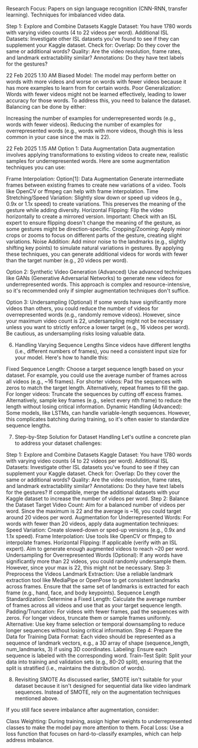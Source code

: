 Research Focus:
Papers on sign language recognition (CNN-RNN, transfer learning).
Techniques for imbalanced video data.

Step 1: Explore and Combine Datasets
Kaggle Dataset: You have 1780 words with varying video counts (4 to 22 videos per word).
Additional ISL Datasets:
Investigate other ISL datasets you've found to see if they can supplement your Kaggle dataset.
Check for:
Overlap: Do they cover the same or additional words?
Quality: Are the video resolution, frame rates, and landmark extractability similar?
Annotations: Do they have text labels for the gestures? 


22 Feb 2025 1.10 AM
Biased Model: The model may perform better on words with more videos and worse on words with fewer videos because it has more examples to learn from for certain words.
Poor Generalization: Words with fewer videos might not be learned effectively, leading to lower accuracy for those words.
To address this, you need to balance the dataset. Balancing can be done by either:

Increasing the number of examples for underrepresented words (e.g., words with fewer videos).
Reducing the number of examples for overrepresented words (e.g., words with more videos, though this is less common in your case since the max is 22).

22 Feb 2025 1.15 AM
Option 1: Data Augmentation
Data augmentation involves applying transformations to existing videos to create new, realistic samples for underrepresented words. Here are some augmentation techniques you can use:

Frame Interpolation:
Option[1]: Data Augmentation
Generate intermediate frames between existing frames to create new variations of a video.
Tools like OpenCV or ffmpeg can help with frame interpolation.
Time Stretching/Speed Variation:
Slightly slow down or speed up videos (e.g., 0.9x or 1.1x speed) to create variations.
This preserves the meaning of the gesture while adding diversity.
Horizontal Flipping:
Flip the video horizontally to create a mirrored version.
Important: Check with an ISL expert to ensure flipping doesn't change the meaning of the gesture, as some gestures might be direction-specific.
Cropping/Zooming:
Apply minor crops or zooms to focus on different parts of the gesture, creating slight variations.
Noise Addition:
Add minor noise to the landmarks (e.g., slightly shifting key points) to simulate natural variations in gestures.
By applying these techniques, you can generate additional videos for words with fewer than the target number (e.g., 20 videos per word).

Option 2: Synthetic Video Generation (Advanced)
Use advanced techniques like GANs (Generative Adversarial Networks) to generate new videos for underrepresented words.
This approach is complex and resource-intensive, so it's recommended only if simpler augmentation techniques don't suffice.

Option 3: Undersampling (Optional)
If some words have significantly more videos than others, you could reduce the number of videos for overrepresented words (e.g., randomly remove videos).
However, since your maximum video count is 22, undersampling might not be necessary unless you want to strictly enforce a lower target (e.g., 16 videos per word). Be cautious, as undersampling risks losing valuable data.

6. Handling Varying Sequence Lengths
Since videos have different lengths (i.e., different numbers of frames), you need a consistent input size for your model. Here's how to handle this:

Fixed Sequence Length:
Choose a target sequence length based on your dataset. For example, you could use the average number of frames across all videos (e.g., ~16 frames).
For shorter videos:
Pad the sequences with zeros to match the target length.
Alternatively, repeat frames to fill the gap.
For longer videos:
Truncate the sequences by cutting off excess frames.
Alternatively, sample key frames (e.g., select every nth frame) to reduce the length without losing critical information.
Dynamic Handling (Advanced):
Some models, like LSTMs, can handle variable-length sequences. However, this complicates batching during training, so it's often easier to standardize sequence lengths.

7. Step-by-Step Solution for Dataset Handling
Let's outline a concrete plan to address your dataset challenges:

Step 1: Explore and Combine Datasets
Kaggle Dataset: You have 1780 words with varying video counts (4 to 22 videos per word).
Additional ISL Datasets:
Investigate other ISL datasets you've found to see if they can supplement your Kaggle dataset.
Check for:
Overlap: Do they cover the same or additional words?
Quality: Are the video resolution, frame rates, and landmark extractability similar?
Annotations: Do they have text labels for the gestures?
If compatible, merge the additional datasets with your Kaggle dataset to increase the number of videos per word.
Step 2: Balance the Dataset
Target Video Count:
Aim for a balanced number of videos per word. Since the maximum is 22 and the average is ~16, you could target around 20 videos per word.
Augmentation for Underrepresented Words:
For words with fewer than 20 videos, apply data augmentation techniques:
Speed Variation: Create slowed-down or sped-up versions (e.g., 0.9x and 1.1x speed).
Frame Interpolation: Use tools like OpenCV or ffmpeg to interpolate frames.
Horizontal Flipping: If applicable (verify with an ISL expert).
Aim to generate enough augmented videos to reach ~20 per word.
Undersampling for Overrepresented Words (Optional):
If any words have significantly more than 22 videos, you could randomly undersample them. However, since your max is 22, this might not be necessary.
Step 3: Preprocess the Videos
Landmark Extraction:
Use a reliable landmark extraction tool like MediaPipe or OpenPose to get consistent landmarks across frames.
Ensure that the same set of landmarks is extracted for each frame (e.g., hand, face, and body keypoints).
Sequence Length Standardization:
Determine a Fixed Length: Calculate the average number of frames across all videos and use that as your target sequence length.
Padding/Truncation:
For videos with fewer frames, pad the sequences with zeros.
For longer videos, truncate them or sample frames uniformly.
Alternative: Use key frame selection or temporal downsampling to reduce longer sequences without losing critical information.
Step 4: Prepare the Data for Training
Data Format:
Each video should be represented as a sequence of landmark vectors, e.g., a 3D array of shape (sequence_length, num_landmarks, 3) if using 3D coordinates.
Labeling:
Ensure each sequence is labeled with the corresponding word.
Train-Test Split:
Split your data into training and validation sets (e.g., 80-20 split), ensuring that the split is stratified (i.e., maintains the distribution of words).

8. Revisiting SMOTE
As discussed earlier, SMOTE isn't suitable for your dataset because it isn't designed for sequential data like video landmark sequences. Instead of SMOTE, rely on the augmentation techniques mentioned above.

If you still face severe imbalance after augmentation, consider:

Class Weighting:
During training, assign higher weights to underrepresented classes to make the model pay more attention to them.
Focal Loss:
Use a loss function that focuses on hard-to-classify examples, which can help address imbalance.

